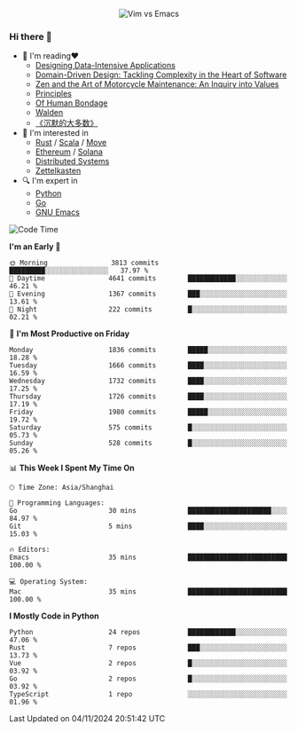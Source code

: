 <p align="center">
    <img src="https://gist.githubusercontent.com/coldnight/e696baffb094e71c96cb302118878eae/raw/40ea5053a6f66cc65f90f437e4173497da225958/banner.gif" alt="Vim vs Emacs" />
</p>

### Hi there 👋

- 📖 I'm reading❤️
    + [Designing Data-Intensive Applications](https://www.oreilly.com/library/view/designing-data-intensive-applications/9781491903063/)
    + [Domain-Driven Design: Tackling Complexity in the Heart of Software](https://www.dddcommunity.org/book/evans_2003/)
    + [Zen and the Art of Motorcycle Maintenance: An Inquiry into Values](https://en.wikipedia.org/wiki/Zen_and_the_Art_of_Motorcycle_Maintenance)
    + [Principles](https://www.principles.com/)
    + [Of Human Bondage](https://en.wikipedia.org/wiki/Of_Human_Bondage)
    + [Walden](https://en.wikipedia.org/wiki/Walden)
    + [《沉默的大多数》](https://en.wikipedia.org/wiki/Silent_majority)
- 🌱 I'm interested in
    + [Rust](https://www.rust-lang.org/) / [Scala](https://www.scala-lang.org/) / [Move](https://github.com/move-language/move/)
    + [Ethereum](https://ethereum.org/en/) / [Solana](https://solana.com/)
	+ [Distributed Systems](https://www.linuxzen.com/notes/topics/20200320174417_%E5%88%86%E5%B8%83%E5%BC%8F/)
	+ [Zettelkasten](https://www.linuxzen.com/notes/notes/20220120080920-slip_box/)
- 🔍 I'm expert in
    + [Python](https://www.python.org/)
    + [Go](https://go.dev/)
    + [GNU Emacs](https://www.gnu.org/software/emacs/)

<!--START_SECTION:waka-->
![Code Time](http://img.shields.io/badge/Code%20Time-3%2C159%20hrs%2012%20mins-blue)

**I'm an Early 🐤** 

```text
🌞 Morning                3813 commits        █████████░░░░░░░░░░░░░░░░   37.97 % 
🌆 Daytime                4641 commits        ████████████░░░░░░░░░░░░░   46.21 % 
🌃 Evening                1367 commits        ███░░░░░░░░░░░░░░░░░░░░░░   13.61 % 
🌙 Night                  222 commits         █░░░░░░░░░░░░░░░░░░░░░░░░   02.21 % 
```
📅 **I'm Most Productive on Friday** 

```text
Monday                   1836 commits        █████░░░░░░░░░░░░░░░░░░░░   18.28 % 
Tuesday                  1666 commits        ████░░░░░░░░░░░░░░░░░░░░░   16.59 % 
Wednesday                1732 commits        ████░░░░░░░░░░░░░░░░░░░░░   17.25 % 
Thursday                 1726 commits        ████░░░░░░░░░░░░░░░░░░░░░   17.19 % 
Friday                   1980 commits        █████░░░░░░░░░░░░░░░░░░░░   19.72 % 
Saturday                 575 commits         █░░░░░░░░░░░░░░░░░░░░░░░░   05.73 % 
Sunday                   528 commits         █░░░░░░░░░░░░░░░░░░░░░░░░   05.26 % 
```


📊 **This Week I Spent My Time On** 

```text
🕑︎ Time Zone: Asia/Shanghai

💬 Programming Languages: 
Go                       30 mins             █████████████████████░░░░   84.97 % 
Git                      5 mins              ████░░░░░░░░░░░░░░░░░░░░░   15.03 % 

🔥 Editors: 
Emacs                    35 mins             █████████████████████████   100.00 % 

💻 Operating System: 
Mac                      35 mins             █████████████████████████   100.00 % 
```

**I Mostly Code in Python** 

```text
Python                   24 repos            ████████████░░░░░░░░░░░░░   47.06 % 
Rust                     7 repos             ███░░░░░░░░░░░░░░░░░░░░░░   13.73 % 
Vue                      2 repos             █░░░░░░░░░░░░░░░░░░░░░░░░   03.92 % 
Go                       2 repos             █░░░░░░░░░░░░░░░░░░░░░░░░   03.92 % 
TypeScript               1 repo              ░░░░░░░░░░░░░░░░░░░░░░░░░   01.96 % 
```




 Last Updated on 04/11/2024 20:51:42 UTC
<!--END_SECTION:waka-->
